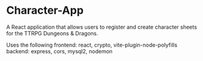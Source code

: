 # Character-App
A React application that allows users to register and create character sheets for the TTRPG Dungeons & Dragons.

Uses the following
frontend: react, crypto, vite-plugin-node-polyfills
backend: express, cors, mysql2, nodemon
